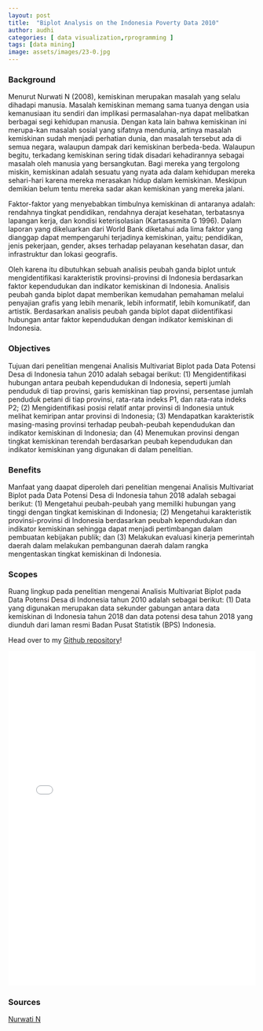 ```yaml
---
layout: post
title:  "Biplot Analysis on the Indonesia Poverty Data 2010"
author: audhi
categories: [ data visualization,rprogramming ]
tags: [data mining]
image: assets/images/23-0.jpg
---
```


### Background
Menurut Nurwati N (2008), kemiskinan merupakan masalah yang selalu dihadapi manusia. Masalah kemiskinan memang sama tuanya dengan usia kemanusiaan itu sendiri dan implikasi permasalahan-nya dapat melibatkan berbagai segi kehidupan manusia. Dengan kata lain bahwa kemiskinan ini merupa-kan masalah sosial yang sifatnya mendunia, artinya masalah kemiskinan sudah menjadi perhatian dunia, dan masalah tersebut ada di semua negara, walaupun dampak dari kemiskinan berbeda-beda. Walaupun begitu, terkadang kemiskinan sering tidak disadari kehadirannya sebagai masalah oleh manusia yang bersangkutan. Bagi mereka yang tergolong miskin, kemiskinan adalah sesuatu yang nyata ada dalam kehidupan mereka sehari-hari karena mereka merasakan hidup dalam kemiskinan. Meskipun demikian belum tentu mereka sadar akan kemiskinan yang mereka jalani.

Faktor-faktor yang menyebabkan timbulnya kemiskinan di antaranya adalah: rendahnya tingkat pendidikan, rendahnya derajat kesehatan, terbatasnya lapangan kerja, dan kondisi keterisolasian (Kartasasmita G 1996). Dalam laporan yang dikeluarkan dari World Bank diketahui ada lima faktor yang dianggap dapat mempengaruhi terjadinya kemiskinan, yaitu; pendidikan, jenis pekerjaan, gender, akses terhadap pelayanan kesehatan dasar, dan infrastruktur dan lokasi geografis.

Oleh karena itu dibutuhkan sebuah analisis peubah ganda biplot untuk mengidentifikasi karakteristik provinsi-provinsi di Indonesia berdasarkan faktor kependudukan dan indikator kemiskinan di Indonesia. Analisis peubah ganda biplot dapat memberikan kemudahan pemahaman melalui penyajian grafis yang lebih menarik, lebih informatif, lebih komunikatif, dan artistik. Berdasarkan analisis peubah ganda biplot dapat diidentifikasi hubungan antar faktor kependudukan dengan indikator kemiskinan di Indonesia.

### Objectives
Tujuan dari penelitian mengenai Analisis Multivariat Biplot pada Data Potensi Desa di Indonesia tahun 2010 adalah sebagai berikut: (1) Mengidentifikasi hubungan antara peubah kependudukan di Indonesia, seperti jumlah penduduk di tiap provinsi, garis kemiskinan tiap provinsi, persentase jumlah penduduk petani di tiap provinsi, rata-rata indeks P1, dan rata-rata indeks P2; (2) Mengidentifikasi posisi relatif antar provinsi di Indonesia untuk melihat kemiripan antar provinsi di Indonesia; (3) Mendapatkan karakteristik masing-masing provinsi terhadap peubah-peubah kependudukan dan indikator kemiskinan di Indonesia; dan (4) Menemukan provinsi dengan tingkat kemiskinan terendah berdasarkan peubah kependudukan dan indikator kemiskinan yang digunakan di dalam penelitian.

### Benefits
Manfaat yang daapat diperoleh dari penelitian mengenai Analisis Multivariat Biplot pada Data Potensi Desa di Indonesia tahun 2018 adalah sebagai berikut: (1) Mengetahui peubah-peubah yang memiliki hubungan yang tinggi dengan tingkat kemiskinan di Indonesia; (2) Mengetahui karakteristik provinsi-provinsi di Indonesia berdasarkan peubah kependudukan dan indikator kemiskinan sehingga dapat menjadi pertimbangan dalam pembuatan kebijakan publik; dan (3) Melakukan evaluasi kinerja pemerintah daerah dalam melakukan pembangunan daerah dalam rangka mengentaskan tingkat kemiskinan di Indonesia.

### Scopes
Ruang lingkup pada penelitian mengenai Analisis Multivariat Biplot pada Data Potensi Desa di Indonesia tahun 2010 adalah sebagai berikut: (1) Data yang digunakan merupakan data sekunder gabungan antara data kemiskinan di Indonesia tahun 2018 dan data potensi desa tahun 2018 yang diunduh dari laman resmi Badan Pusat Statistik (BPS) Indonesia.

<p>Head over to my <a href="https://github.com/audhiaprilliant/Multivariate-Analysis/tree/master/Biplot%20Analysis%20of%20Poverty%20Rate%20in%20Indonesia%202010">Github repository</a>!</p>

<iframe src="{{site.baseurl}}/assets/docs/PCA and Biplot Analysis.pdf" style="width: 100%; height: 680px;" frameBorder="0"></iframe>

### Sources
<a target="_blank" href="http://jurnal.unpad.ac.id/kependudukan/article/view/doc1" class="btn btn-danger">Nurwati N</a>
